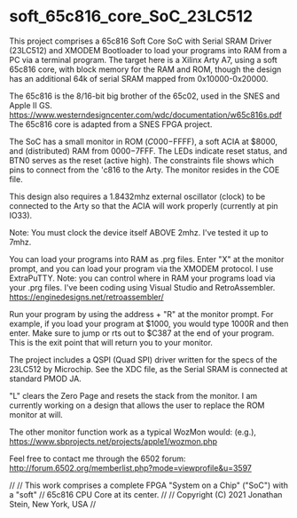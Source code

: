 # soft_65c816_core_SoC_23LC512

This project comprises a 65c816 Soft Core SoC with Serial SRAM Driver (23LC512) and XMODEM Bootloader to load your programs into RAM from a PC via a terminal program. The target here is a Xilinx Arty A7, using a soft 65c816 core, with block memory for the RAM and ROM, though the design has an additional 64k of serial SRAM mapped from 0x10000-0x20000.

The 65c816 is the 8/16-bit big brother of the 65c02, used in the SNES and Apple II GS. https://www.westerndesigncenter.com/wdc/documentation/w65c816s.pdf The 65c816 core is adapted from a SNES FPGA project.

The SoC has a small monitor in ROM ($C000-$FFFF), a soft ACIA at $8000, and (distributed) RAM from $0000-$7FFF. The LEDs indicate reset status, and BTN0 serves as the reset (active high). The constraints file shows which pins to connect from the 'c816 to the Arty. The monitor resides in the COE file.

This design also requires a 1.8432mhz external oscillator (clock) to be connected to the Arty so that the ACIA will work properly (currently at pin IO33).

Note: You must clock the device itself ABOVE 2mhz. I've tested it up to 7mhz.

You can load your programs into RAM as .prg files. Enter "X" at the monitor prompt, and you can load your program via the XMODEM protocol. I use ExtraPuTTY. Note: you can control where in RAM your programs load via your .prg files. I've been coding using Visual Studio and RetroAssembler. https://enginedesigns.net/retroassembler/

Run your program by using the address + "R" at the monitor prompt. For example, if you load your program at $1000, you would type 1000R and then enter. Make sure to jump or rts out to $C387 at the end of your program. This is the exit point that will return you to your monitor.

The project includes a QSPI (Quad SPI) driver written for the specs of the 23LC512 by Microchip. See the XDC file, as the Serial SRAM is connected at standard PMOD JA.

"L" clears the Zero Page and resets the stack from the monitor. I am currently working on a design that allows the user to replace the ROM monitor at will.

The other monitor function work as a typical WozMon would: (e.g.), https://www.sbprojects.net/projects/apple1/wozmon.php

Feel free to contact me through the 6502 forum: http://forum.6502.org/memberlist.php?mode=viewprofile&u=3597

//
//   This work comprises a complete FPGA "System on a Chip" ("SoC") with a "soft" 
//   65c816 CPU Core at its center.
//
//   Copyright (C) 2021  Jonathan Stein, New York, USA
//

